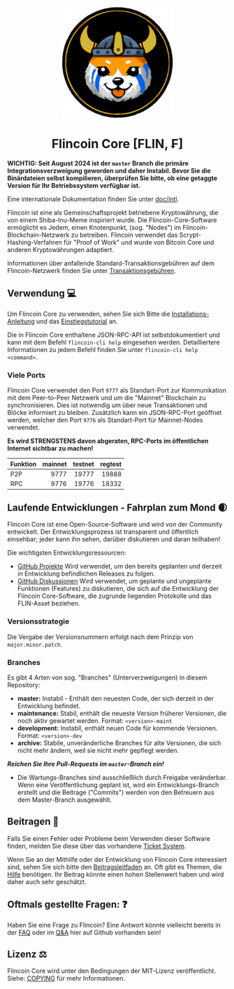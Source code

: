 <h1 align="center">
<img src="https://raw.githubusercontent.com/flincoin/flincoin/master/share/pixmaps/flincoin256.svg" alt="Flincoin" width="256"/>
<br/><br/>
Flincoin Core [FLIN, ₣]  
</h1>

**WICHTIG: Seit August 2024 ist der `master` Branch die primäre Integrationsverzweigung geworden und daher Instabil.
Bevor Sie die Binärdateien selbst kompilieren, überprüfen Sie bitte, ob eine getaggte Version für Ihr Betriebssystem verfügbar ist.**
 
Eine internationale Dokumentation finden Sie unter [doc/intl](doc/intl/README.md).
 
Flincoin ist eine als Gemeinschaftsprojekt betriebene Kryptowährung, die von einem Shiba-Inu-Meme inspiriert wurde.
Die Flincoin-Core-Software ermöglicht es Jedem, einen Knotenpunkt, (sog. "Nodes") im Flincoin-Blockchain-Netzwerk zu betreiben.
Flincoin verwendet das Scrypt-Hashing-Verfahren für "Proof of Work" und wurde von Bitcoin Core und anderen Kryptowährungen adaptiert.
 
Informationen über anfallende Standard-Transaktionsgebühren auf dem Flincoin-Netzwerk finden Sie unter [Transaktionsgebühren](doc/fee-recommendation.md).
 
## Verwendung 💻
 
Um Flincoin Core zu verwenden, sehen Sie sich Bitte die [Installations-Anleitung](INSTALL.md) und das [Einstiegstutorial](doc/getting-started.md) an.
 
Die in Flincoin Core enthaltene JSON-RPC-API ist selbstdokumentiert und kann mit dem Befehl `flincoin-cli help` eingesehen werden. Detailliertere Informationen zu jedem Befehl finden Sie unter `flincoin-cli help <command>`.
 
### Viele Ports

Flincoin Core verwendet den Port `9777` als Standart-Port zur Kommunikation
mit dem Peer-to-Peer Netzwerk und um die "Mainnet" Blockchain zu synchronisieren.
Dies ist notwendig um über neue Transaktionen und Blöcke informiert zu bleiben.
Zusätzlich kann ein JSON-RPC-Port geöffnet werden, welcher den Port `9776` als Standart-Port für Mainnet-Nodes verwendet.

**Es wird STRENGSTENS davon abgeraten, RPC-Ports im öffentlichen Internet sichtbar zu machen!**

| Funktion | mainnet | testnet | regtest |
| :------- | ------: | ------: | ------: |
| P2P      |   9777 |   19777 |   19888 |
| RPC      |   9776 |   19776 |   18332 |

## Laufende Entwicklungen - Fahrplan zum Mond 🌒

Flincoin Core ist eine Open-Source-Software und wird von der Community entwickelt.
Der Entwicklungsprozess ist transparent und öffentlich einsehbar; jeder kann ihn sehen, darüber diskutieren und daran teilhaben!

Die wichtigsten Entwicklungsressourcen:

* [GitHub Projekte](https://github.com/flincoin/flincoin/projects) 
  Wird verwendet, um den bereits geplanten und derzeit in Entwicklung befindlichen Releases zu folgen.
* [GitHub Diskussionen](https://github.com/flincoin/flincoin/discussions)
  Wird verwendet, um geplante und ungeplante Funktionen (Features) zu diskutieren, die sich auf die Entwicklung der Flincoin Core-Software, die zugrunde liegenden Protokolle und das FLIN-Asset beziehen.

### Versionsstrategie

Die Vergabe der Versionsnummern erfolgt nach dem Prinzip von ```major.minor.patch```.

### Branches
Es gibt 4 Arten von sog. "Branches" (Unterverzweigungen) in diesem Repository:

- **master:** Instabil - Enthält den neuesten Code, der sich derzeit in der Entwicklung befindet.
- **maintenance:** Stabil, enthält die neueste Version früherer Versionen, die noch aktiv gewartet werden. Format: ```<version>-maint```
- **development:** Instabil, enthält neuen Code für kommende Versionen. Format: ```<version>-dev```
- **archive:** Stabile, unveränderliche Branches für alte Versionen, die sich nicht mehr ändern, weil sie nicht mehr gepflegt werden.

***Reichen Sie Ihre Pull-Requests im `master`-Branch ein!***

* Die Wartungs-Branches sind ausschließlich durch Freigabe veränderbar. Wenn eine Veröffentlichung geplant ist, wird ein Entwicklungs-Branch erstellt und die Beitrage ("Commits") werden von den Betreuern aus dem Master-Branch ausgewählt.

## Beitragen 🤝
 
Falls Sie einen Fehler oder Probleme beim Verwenden dieser Software finden, melden Sie diese über das vorhandene [Ticket System](https://github.com/flincoin/flincoin/issues/new?assignees=&labels=bug&template=bug_report.md&title=%5Bbug%5D+).
 
Wenn Sie an der Mithilfe oder der Entwicklung von Flincoin Core interessiert sind, sehen Sie sich bitte den [Beitragsleitfaden](CONTRIBUTING.md) an.
Oft gibt es Themen, die [Hilfe](https://github.com/flincoin/flincoin/labels/help%20wanted) benötigen. Ihr Beitrag könnte einen hohen Stellenwert haben und wird daher auch sehr geschätzt.
 
## Oftmals gestellte Fragen: ❓
 
Haben Sie eine Frage zu Flincoin? Eine Antwort könnte vielleicht bereits in der [FAQ](doc/FAQ.md) oder im
[Q&A](https://github.com/flincoin/flincoin/discussions/categories/q-a) hier auf Github vorhanden sein!
 
## Lizenz ⚖️
 
Flincoin Core wird unter den Bedingungen der MIT-Lizenz veröffentlicht.
Siehe: [COPYING](COPYING) für mehr Informationen.
